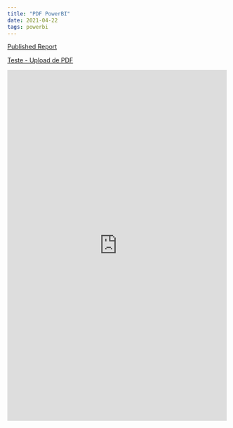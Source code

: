 ```yaml
---
title: "PDF PowerBI"
date: 2021-04-22
tags: powerbi
---
```

<a href="https://app.powerbi.com/groups/me/reports/fac6136f-bcff-4021-abf5-0c67e77197b1?pbi_source=desktop">Published Report</a>

<a href="https://marcelokim.github.io/assets/CoronaMunicipio.pdf">Teste - Upload de PDF</a>

<!--more-->

<embed src="https://marcelokim.github.io/assets/CoronaMunicipio.pdf" width="500" height="800"/>


